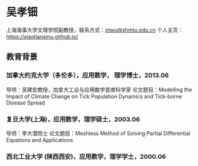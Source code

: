 # 吴孝钿

上海海事大学文理学院副教授，联系方式：xtwu@shmtu.edu.cn
个人主页：https://xiaotiansmu.github.io/

 
## 教育背景
   ### 加拿大约克大学（多伦多），应用数学， 理学博士，2013.06
   导师：吴建宏教授，加拿大工业与应用数学首席科学家
   论文题目：Modelling the Impact of Climate Change on Tick Population Dynamics and Tick-borne Disease Spread
  ### 复旦大学(上海)，应用数学，理学硕士，2003.06
  导师：李大潜院士
  论文题目：Meshless Method of Solving Partial Differential Equations and Applications
  ### 西北工业大学 (陕西西安)，应用数学，理学学士，2000.06



